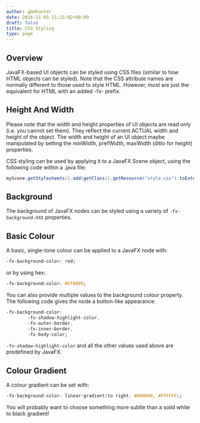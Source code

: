 ```yaml
---
author: gbmhunter
date: 2016-11-05 11:15:02+00:00
draft: false
title: CSS Styling
type: page
---
```


## Overview

JavaFX-based UI objects can be styled using CSS files (similar to how HTML objects can be styled). Note that the CSS attribute names are normally different to those used to style HTML. However, most are just the equivalent for HTML with an added -fx-  prefix.

## Height And Width

Please note that the width and height properties of UI objects are read only (i.e. you cannot set them). They reflect the current ACTUAL width and height of the object. The width and height of an UI object maybe manipulated by setting the minWidth, prefWidth, maxWidth (ditto for height) properties.

CSS styling can be used by applying it to a JavaFX Scene object, using the following code within a .java file:

```java    
myScene.getStylesheets().add(getClass().getResource("style.css").toExternalForm());
```

## Background

The background of JavaFX nodes can be styled using a variety of `-fx-background-XXX` properties.

## Basic Colour

A basic, single-tone colour can be applied to a JavaFX node with:

```css    
-fx-background-color: red;
```

or by using hex:

```css    
-fx-background-color: #FF0000;
```

You can also provide multiple values to the background colour property. The following code gives the node a button-like appearance:

```css    
-fx-background-color: 
        -fx-shadow-highlight-color, 
        -fx-outer-border, 
        -fx-inner-border, 
        -fx-body-color;
```

`-fx-shadow-highlight-color` and all the other values used above are predefined by JavaFX.

## Colour Gradient

A colour gradient can be set with:

```css    
-fx-background-color: linear-gradient(to right, #000000, #FFFFFF);
```

You will probably want to choose something more subtle than a solid white to black gradient!
